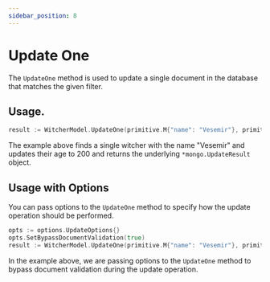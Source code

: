 ```yaml
---
sidebar_position: 8
---
```


# Update One

The `UpdateOne` method is used to update a single document in the database that matches the given filter.

## Usage.

```go
result := WitcherModel.UpdateOne(primitive.M{"name": "Vesemir"}, primitive.M{"age": 200}).Exec().(*mongo.UpdateResult)
```

The example above finds a single witcher with the name "Vesemir" and updates their age to 200 and returns the underlying `*mongo.UpdateResult` object.

## Usage with Options

You can pass options to the `UpdateOne` method to specify how the update operation should be performed.

```go
opts := options.UpdateOptions{}
opts.SetBypassDocumentValidation(true)
result := WitcherModel.UpdateOne(primitive.M{"name": "Vesemir"}, primitive.M{"age": 200}, &opts).Exec().(*mongo.UpdateResult)
```

In the example above, we are passing options to the `UpdateOne` method to bypass document validation during the update operation.
